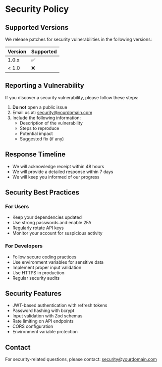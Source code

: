 # Security Policy

## Supported Versions

We release patches for security vulnerabilities in the following versions:

| Version | Supported          |
| ------- | ------------------ |
| 1.0.x   | :white_check_mark: |
| < 1.0   | :x:                |

## Reporting a Vulnerability

If you discover a security vulnerability, please follow these steps:

1. **Do not** open a public issue
2. Email us at: security@yourdomain.com
3. Include the following information:
   - Description of the vulnerability
   - Steps to reproduce
   - Potential impact
   - Suggested fix (if any)

## Response Timeline

- We will acknowledge receipt within 48 hours
- We will provide a detailed response within 7 days
- We will keep you informed of our progress

## Security Best Practices

### For Users
- Keep your dependencies updated
- Use strong passwords and enable 2FA
- Regularly rotate API keys
- Monitor your account for suspicious activity

### For Developers
- Follow secure coding practices
- Use environment variables for sensitive data
- Implement proper input validation
- Use HTTPS in production
- Regular security audits

## Security Features

- JWT-based authentication with refresh tokens
- Password hashing with bcrypt
- Input validation with Zod schemas
- Rate limiting on API endpoints
- CORS configuration
- Environment variable protection

## Contact

For security-related questions, please contact: security@yourdomain.com
